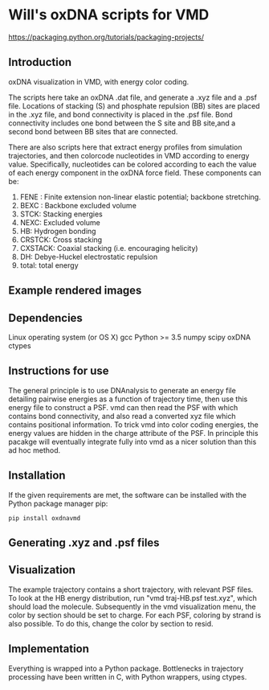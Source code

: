 # Will's oxDNA scripts for VMD
https://packaging.python.org/tutorials/packaging-projects/

## Introduction

oxDNA visualization in VMD, with energy color coding.

The scripts here take an oxDNA .dat file, and generate a .xyz file and a .psf file. Locations of stacking (S) and phosphate repulsion (BB) sites are placed in the .xyz file, and bond connectivity is placed in the .psf file. Bond connectivity includes one bond between the S site and BB site,and a second bond between BB sites that are connected.

There are also scripts here that extract energy profiles from simulation trajectories, and then colorcode nucleotides in VMD according to energy value. Specifically, nucleotides can be colored according to each the value of each energy component in the oxDNA force field. These components can be: 

1. FENE : Finite extension non-linear elastic potential; backbone stretching. 
1. BEXC : Backbone excluded volume
1. STCK: Stacking energies
1. NEXC: Excluded volume
1. HB: Hydrogen bonding
1. CRSTCK: Cross stacking
1. CXSTACK: Coaxial stacking (i.e. encouraging helicity)
1. DH: Debye-Huckel electrostatic repulsion
1. total: total energy 

## Example rendered images

## Dependencies

 Linux operating system (or OS X)
 gcc 
 Python >= 3.5
 numpy 
 scipy
 oxDNA
 ctypes

## Instructions for use

The general principle is to use DNAnalysis to generate an energy file detailing pairwise energies as a function of trajectory time, then use this energy file to construct a PSF. vmd can then read the PSF with which contains bond connectivity, and also read a converted xyz file which contains positional information. To trick vmd into color coding energies, the energy values are hidden in the charge attribute of the PSF. In principle this pacakge will eventually integrate fully into vmd as a nicer solution than this ad hoc method.

## Installation

If the given requirements are met, the software can be installed with the Python package manager pip:

``` 
pip install oxdnavmd
```

## Generating .xyz and .psf files



## Visualization

The example trajectory contains a short trajectory, with relevant PSF files. To look at the HB energy distribution,  run "vmd traj-HB.psf test.xyz", which should load the molecule. Subsequently in the vmd visualization menu, the color by section should be set to charge. For each PSF, coloring by strand is also possible. To do this, change the color by section to resid.


## Implementation

Everything is wrapped into a Python package. Bottlenecks in trajectory processing have been written in C, with Python wrappers, using ctypes.



















